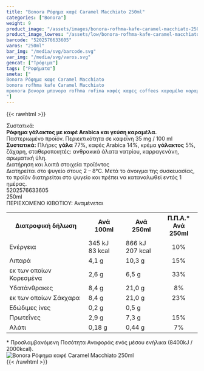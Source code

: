 ```yaml
---
title: "Bonora Ρόφημα καφέ Caramel Macchiato 250ml"
categories: ["Bonora"]
weight: 9
product_image: "/assets/images/bonora-rofhma-kafe-caramel-macchiato-250ml.jpg"
product_image_lowres: "/assets/low/bonora-rofhma-kafe-caramel-macchiato-250ml.jpg"
barcode: "5202576633605"
varos: "250ml"
bar_img: "/media/svg/barcode.svg"
var_img: "/media/svg/varos.svg"
gencat: ["Τρόφιμα"]
tags: ["Ροφήματα"]
smeta: ["
Bonora Ρόφημα καφε Caramel Macchiato
bonora rofhma kafe Caramel Macchiato
mponora βονορα μπονορα rofhma rofima καφές καφες coffees καραμέλα καραμελα μακιατο
"]
---
```

{{< rawhtml >}}

<div class="sload114"><div class="product"><div id="sistatika">Συστατικά:</div><div class="alltext"><strong>Ρόφηµα γάλακτος µε καφέ Αrabica και γεύση καραµέλα.</strong><br>Παστεριωµένο προϊόν. Περιεκτικότητα σε καφεΐνη 35 mg / 100 ml<br><strong>Συστατικά:</strong> Πλήρες <strong>γάλα</strong> 77%, καφές Arabica 14%, κρέµα <strong>γάλακτος</strong> 5%, ζάχαρη, σταθεροποιητές: ανθρακικά άλατα νατρίου, καρραγενάνη, αρωµατική ύλη.</div><div id="loipa">Διατήρηση και λοιπά στοιχεία προϊόντος</div><div class="alltext">Διατηρείται στο ψυγείο στους 2 – 8°C. Μετά το άνοιγµα της συσκευασίας, το προϊόν διατηρείται στο ψυγείο και πρέπει να καταναλωθεί εντός 1 ηµέρας.</div><div id="barcode"><div id="barimage1"></div><span id="bartext">5202576633605</span></div><div id="varos"><div id="varosimage1"></div><span id="varostext">250ml</span></div><div id="kivotio">ΠΕΡΙΕΧΟΜΕΝΟ ΚΙΒΩΤΙΟΥ: Αναμένεται</div><div><div class="tabout"><table id="diatable"><tbody><tr><th>Διατροφική δήλωση</th><th>Ανά 100ml</th><th>Ανά 250ml</th><th>Π.Π.Α.*<br>Ανά 250ml</th></tr><tr><td class="texr2">Ενέργεια</td><td class="texr">345 kJ<br>83 kcal</td><td class="texr">866 kJ<br>207 kcal</td><td class="texr" style="text-align:center">10%</td></tr><tr><td class="texr2">Λιπαρά</td><td class="texr">4,1 g</td><td class="texr">10,3 g</td><td class="texr" style="text-align:center">15%</td></tr><tr><td class="gray">εκ των οποίων Κορεσμένα</td><td class="gray2">2,6 g</td><td class="gray2">6,5 g</td><td class="gray2" style="text-align:center">33%</td></tr><tr><td class="texr2">Yδατάνθρακες</td><td class="texr">8,4 g</td><td class="texr">21,0 g</td><td class="texr" style="text-align:center">8%</td></tr><tr><td class="gray">εκ των οποίων Σάκχαρα</td><td class="gray2">8,4 g</td><td class="gray2">21,0 g</td><td class="gray2" style="text-align:center">23%</td></tr><tr><td class="texr2">Εδώδιµες ίνες</td><td class="texr">0,2 g</td><td class="texr">0,5 g</td><td class="texr" style="text-align:center">&nbsp;</td></tr><tr><td class="texr2">Πρωτεΐνες</td><td class="texr">2,9 g</td><td class="texr">7,3 g</td><td class="texr" style="text-align:center">15%</td></tr><tr><td class="texr2">Αλάτι</td><td class="texr">0,18 g</td><td class="texr">0,44 g</td><td class="texr" style="text-align:center">7%</td></tr></tbody></table></div></div><div class="alltext">* Προσλαμβανόμενη Ποσότητα Αναφοράς ενός μέσου ενήλικα (8400kJ / 2000kcal).</div><div class="pimg"><img alt="Bonora Ρόφημα καφέ Caramel Macchiato 250ml" title="Bonora Ρόφημα καφέ Caramel Macchiato 250ml" src="/assets/images/bonora-rofhma-kafe-caramel-macchiato-250ml.jpg"></div></div></div>
{{< /rawhtml >}}


